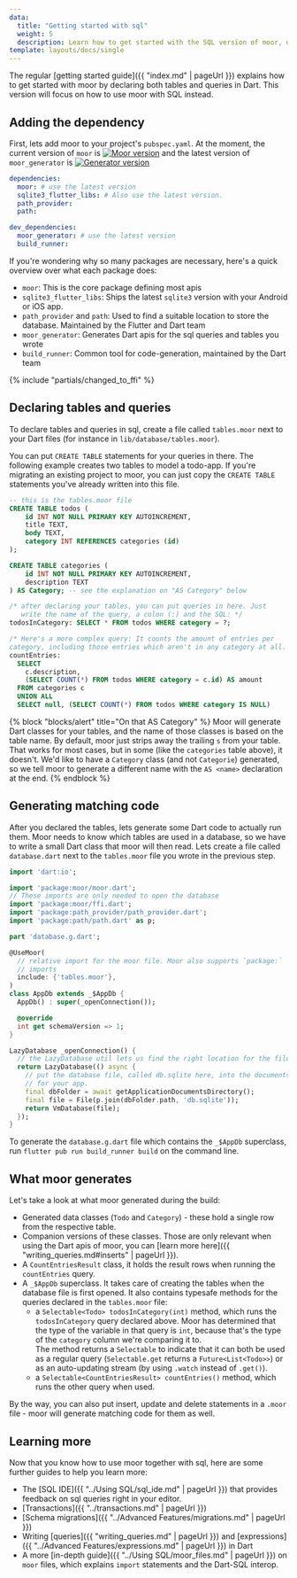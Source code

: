 ```yaml
---
data:
  title: "Getting started with sql"
  weight: 5
  description: Learn how to get started with the SQL version of moor, or how to migrate an existing project to moor.
template: layouts/docs/single
---
```


The regular [getting started guide]({{ "index.md" | pageUrl }}) explains how to get started with moor by
declaring both tables and queries in Dart. This version will focus on how to use moor with SQL instead.

## Adding the dependency
First, lets add moor to your project's `pubspec.yaml`.
At the moment, the current version of `moor` is [![Moor version](https://img.shields.io/pub/v/moor.svg)](https://pub.dev/packages/moor)
and the latest version of `moor_generator` is [![Generator version](https://img.shields.io/pub/v/moor_generator.svg)](https://pub.dev/packages/moor_generator)

```yaml
dependencies:
  moor: # use the latest version
  sqlite3_flutter_libs: # Also use the latest version.
  path_provider:
  path:

dev_dependencies:
  moor_generator: # use the latest version
  build_runner: 
```

If you're wondering why so many packages are necessary, here's a quick overview over what each package does:

- `moor`: This is the core package defining most apis
- `sqlite3_flutter_libs`: Ships the latest `sqlite3` version with your Android or iOS app.
- `path_provider` and `path`: Used to find a suitable location to store the database. Maintained by the Flutter and Dart team
- `moor_generator`: Generates Dart apis for the sql queries and tables you wrote
- `build_runner`: Common tool for code-generation, maintained by the Dart team

{% include "partials/changed_to_ffi" %}

## Declaring tables and queries

To declare tables and queries in sql, create a file called `tables.moor`
next to your Dart files (for instance in `lib/database/tables.moor`).

You can put `CREATE TABLE` statements for your queries in there.
The following example creates two tables to model a todo-app. If you're
migrating an existing project to moor, you can just copy the `CREATE TABLE`
statements you've already written into this file.
```sql
-- this is the tables.moor file
CREATE TABLE todos (
    id INT NOT NULL PRIMARY KEY AUTOINCREMENT,
    title TEXT,
    body TEXT,
    category INT REFERENCES categories (id)
);

CREATE TABLE categories (
    id INT NOT NULL PRIMARY KEY AUTOINCREMENT,
    description TEXT
) AS Category; -- see the explanation on "AS Category" below

/* after declaring your tables, you can put queries in here. Just
   write the name of the query, a colon (:) and the SQL: */
todosInCategory: SELECT * FROM todos WHERE category = ?;

/* Here's a more complex query: It counts the amount of entries per 
category, including those entries which aren't in any category at all. */
countEntries:     
  SELECT
    c.description,
    (SELECT COUNT(*) FROM todos WHERE category = c.id) AS amount
  FROM categories c
  UNION ALL
  SELECT null, (SELECT COUNT(*) FROM todos WHERE category IS NULL)
```

{% block "blocks/alert" title="On that AS Category" %}
Moor will generate Dart classes for your tables, and the name of those
classes is based on the table name. By default, moor just strips away
the trailing `s` from your table. That works for most cases, but in some
(like the `categories` table above), it doesn't. We'd like to have a
`Category` class (and not `Categorie`) generated, so we tell moor to
generate a different name with the `AS <name>` declaration at the end.
{% endblock %}

## Generating matching code

After you declared the tables, lets generate some Dart code to actually
run them. Moor needs to know which tables are used in a database, so we
have to write a small Dart class that moor will then read. Lets create
a file called `database.dart` next to the `tables.moor` file you wrote
in the previous step.

```dart
import 'dart:io';

import 'package:moor/moor.dart';
// These imports are only needed to open the database
import 'package:moor/ffi.dart';
import 'package:path_provider/path_provider.dart';
import 'package:path/path.dart' as p;

part 'database.g.dart';

@UseMoor(
  // relative import for the moor file. Moor also supports `package:`
  // imports
  include: {'tables.moor'},
)
class AppDb extends _$AppDb {
  AppDb() : super(_openConnection());

  @override
  int get schemaVersion => 1;
}

LazyDatabase _openConnection() {
  // the LazyDatabase util lets us find the right location for the file async.
  return LazyDatabase(() async {
    // put the database file, called db.sqlite here, into the documents folder
    // for your app.
    final dbFolder = await getApplicationDocumentsDirectory();
    final file = File(p.join(dbFolder.path, 'db.sqlite'));
    return VmDatabase(file);
  });
}
```

To generate the `database.g.dart` file which contains the `_$AppDb`
superclass, run `flutter pub run build_runner build` on the command 
line.

## What moor generates

Let's take a look at what moor generated during the build:

- Generated data classes (`Todo` and `Category`) - these hold a single
  row from the respective table.
- Companion versions of these classes. Those are only relevant when 
  using the Dart apis of moor, you can [learn more here]({{ "writing_queries.md#inserts" | pageUrl }}).
- A `CountEntriesResult` class, it holds the result rows when running the
  `countEntries` query.
- A `_$AppDb` superclass. It takes care of creating the tables when
  the database file is first opened. It also contains typesafe methods
  for the queries declared in the `tables.moor` file:
  - a `Selectable<Todo> todosInCategory(int)` method, which runs the
    `todosInCategory` query declared above. Moor has determined that the
    type of the variable in that query is `int`, because that's the type
    of the `category` column we're comparing it to.   
    The method returns a `Selectable` to indicate that it can both be
    used as a regular query (`Selectable.get` returns a `Future<List<Todo>>`)
    or as an auto-updating stream (by using `.watch` instead of `.get()`).
  - a `Selectable<CountEntriesResult> countEntries()` method, which runs
    the other query when used.

By the way, you can also put insert, update and delete statements in
a `.moor` file - moor will generate matching code for them as well.

## Learning more

Now that you know how to use moor together with sql, here are some
further guides to help you learn more:

- The [SQL IDE]({{ "../Using SQL/sql_ide.md" | pageUrl }}) that provides feedback on sql queries right in your editor.
- [Transactions]({{ "../transactions.md" | pageUrl }})
- [Schema migrations]({{ "../Advanced Features/migrations.md" | pageUrl }})
- Writing [queries]({{ "writing_queries.md" | pageUrl }}) and
  [expressions]({{ "../Advanced Features/expressions.md" | pageUrl }}) in Dart
- A more [in-depth guide]({{ "../Using SQL/moor_files.md" | pageUrl }}) 
  on `moor` files, which explains `import` statements and the Dart-SQL interop.